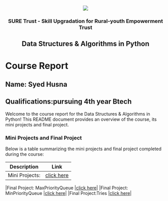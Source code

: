 <!-- PROJECT LOGO -->
<br />

<div align="center">
   <img src='https://user-images.githubusercontent.com/73131499/166115643-d3187f47-d38f-41b2-ae42-5ecbbc60de14.png' />


<h3 align="center">SURE Trust - Skill Upgradation for Rural-youth Empowerment Trust</h3>
  <h2> Data Structures & Algorithms in Python

 </h2>
</div>

# Course Report

## Name: Syed Husna

## Qualifications:pursuing 4th year Btech 

Welcome to the course report for the Data Structures & Algorithms in Python! This README document provides an overview of the course, its mini projects and final project.

### Mini Projects and Final Project

Below is a table summarizing the mini projects and final project completed during the course:

| Description                               | Link                                    |
|-------------------------------------------|-----------------------------------------|
| Mini Projects:   | [click here](https://github.com/B-pallavi123/G1_DSA_Python/blob/main/Mini%20Projects/Pallavi/HashMap.py)    |                 
 

|Final Project: MaxPriorityQueue |[click here](https://github.com/B-pallavi123/G1_DSA_Python/blob/main/Final%20Capstone%20Project/Pallavi/maxPrior_queue.py)|
|Final Project: MinPriorityQueue |[click here](https://github.com/B-pallavi123/G1_DSA_Python/blob/main/Final%20Capstone%20Project/Pallavi/MinPrior_queue.py)|
|Final Project:Tries |[click here](https://github.com/B-pallavi123/G1_DSA_Python/blob/main/Final%20Capstone%20Project/Pallavi/Trie.py)|



